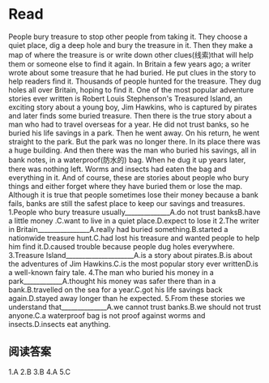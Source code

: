 # Read
People bury treasure to stop other people from taking it. They choose a quiet place, dig a deep hole and bury the treasure in it. Then they make a map of where the treasure is or write down other clues(线索)that will help them or someone else to find it again.
In Britain a few years ago; a writer wrote about some treasure that he had buried. He put clues in the story to help readers find it. Thousands of people hunted for the treasure. They dug holes all over Britain, hoping to find it.
One of the most popular adventure stories ever written is Robert Louis Stephenson's Treasured Island, an exciting story about a young boy, Jim Hawkins, who is captured by pirates and later finds some buried treasure.
Then there is the true story about a man who had to travel overseas for a year. He did not trust banks, so he buried his life savings in a park. Then he went away. On his return, he went straight to the park. But the park was no longer there. In its place there was a huge building.
And then there was the man who buried his savings, all in bank notes, in a waterproof(防水的) bag. When he dug it up years later, there was nothing left. Worms and insects had eaten the bag and everything in it.
And of course, these are stories about people who bury things and either forget where they have buried them or lose the map.
Although it is true that people sometimes lose their money because a bank fails, banks are still the safest place to keep our savings and treasures.
1.People who bury treasure usually______________A.do not trust banksB.have a little money .C.want to live in a quiet place.D.expect to lose it
2.The writer in Britain________________A.really had buried something.B.started a nationwide treasure hunt.C.had lost his treasure and wanted people to help him find it.D.caused trouble because people dug holes everywhere.
3.Treasure Island_____________________A.is a story about pirates.B.is about the adventures of Jim Hawkins.C.is the most popular story ever writtenD.is a well-known fairy tale.
4.The man who buried his money in a park____________A.thought his money was safer there than in a bank.B.travelled on the sea for a year.C.got his life savings back again.D.stayed away longer than he expected.
5.From these stories we understand that______________A.we cannot trust banks.B.we should not trust anyone.C.a waterproof bag is not proof against worms and insects.D.insects eat anything.
## 阅读答案
1.A
2.B
3.B
4.A
5.C
